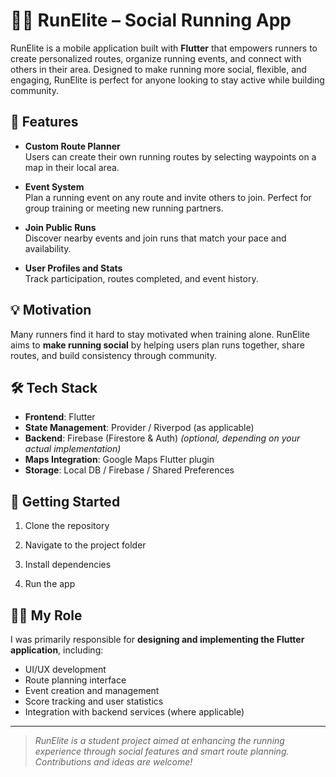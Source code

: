 # 🏃‍♂️ RunElite – Social Running App

RunElite is a mobile application built with **Flutter** that empowers runners to create personalized routes, organize running events, and connect with others in their area. Designed to make running more social, flexible, and engaging, RunElite is perfect for anyone looking to stay active while building community.

## 📱 Features

- **Custom Route Planner**  
  Users can create their own running routes by selecting waypoints on a map in their local area.

- **Event System**  
  Plan a running event on any route and invite others to join. Perfect for group training or meeting new running partners.

- **Join Public Runs**  
  Discover nearby events and join runs that match your pace and availability.

- **User Profiles and Stats**  
  Track participation, routes completed, and event history.



## 💡 Motivation

Many runners find it hard to stay motivated when training alone. RunElite aims to **make running social** by helping users plan runs together, share routes, and build consistency through community.

## 🛠️ Tech Stack

- **Frontend**: Flutter
- **State Management**: Provider / Riverpod (as applicable)
- **Backend**: Firebase (Firestore & Auth) *(optional, depending on your actual implementation)*
- **Maps Integration**: Google Maps Flutter plugin
- **Storage**: Local DB / Firebase / Shared Preferences


## 🚀 Getting Started

1. Clone the repository  

2. Navigate to the project folder  

3. Install dependencies  

4. Run the app  



## 👨‍💻 My Role

I was primarily responsible for **designing and implementing the Flutter application**, including:
- UI/UX development
- Route planning interface
- Event creation and management
- Score tracking and user statistics
- Integration with backend services (where applicable)



---

> *RunElite is a student project aimed at enhancing the running experience through social features and smart route planning. Contributions and ideas are welcome!*


